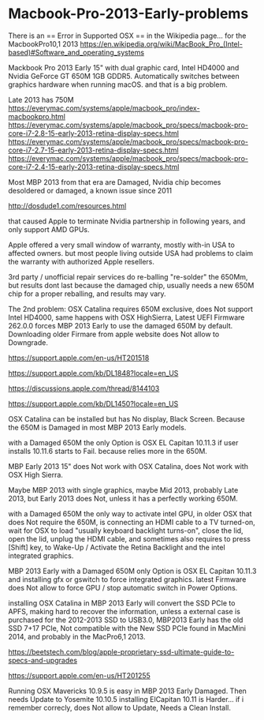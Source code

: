 # Macbook-Pro-2013-Early-problems

There is an
== Error in Supported OSX ==
in the Wikipedia page...
for the MacbookPro10,1 2013
https://en.wikipedia.org/wiki/MacBook_Pro_(Intel-based)#Software_and_operating_systems

Mackbook Pro 2013 Early 15" with dual graphic card, 
Intel HD4000 and Nvidia GeForce GT 650M 1GB GDDR5. 
Automatically switches between graphics hardware when running macOS.
and that is a big problem.

Late 2013 has 750M
https://everymac.com/systems/apple/macbook_pro/index-macbookpro.html
https://everymac.com/systems/apple/macbook_pro/specs/macbook-pro-core-i7-2.8-15-early-2013-retina-display-specs.html
https://everymac.com/systems/apple/macbook_pro/specs/macbook-pro-core-i7-2.7-15-early-2013-retina-display-specs.html
https://everymac.com/systems/apple/macbook_pro/specs/macbook-pro-core-i7-2.4-15-early-2013-retina-display-specs.html

Most MBP 2013 from that era are Damaged, 
Nvidia chip becomes desoldered or damaged, 
a known issue since 2011

http://dosdude1.com/resources.html

that caused Apple to terminate Nvidia partnership in following years, 
and only support AMD GPUs.

Apple offered a very small window of warranty, mostly with-in USA to affected owners.
but most people living outside USA had problems to claim the warranty with authorized Apple resellers.

3rd party / unofficial repair services do re-balling "re-solder" the 650Mm,
but results dont last because the damaged chip,
usually needs a new 650M chip for a proper reballing, and results may vary.

The 2nd problem: 
OSX Catalina requires 650M exclusive, does Not support Intel HD4000,
same happens with OSX HighSierra,
Latest UEFI Firmware 262.0.0
forces MBP 2013 Early to use the damaged 650M by default.
Downloading older Firmare from apple website does Not allow to Downgrade.

https://support.apple.com/en-us/HT201518

https://support.apple.com/kb/DL1848?locale=en_US

https://discussions.apple.com/thread/8144103

https://support.apple.com/kb/DL1450?locale=en_US


OSX Catalina can be installed but has No display, Black Screen.
Because the 650M is Damaged in most MBP 2013 Early models.

with a Damaged 650M the only Option is OSX EL Capitan 10.11.3
if user installs 10.11.6 starts to Fail.
because relies more in the 650M.

MBP Early 2013 15" 
does Not work with OSX Catalina, 
does Not work with OSX High Sierra.

Maybe MBP 2013 with single graphics,
maybe Mid 2013,
probably Late 2013,
but Early 2013 does Not, unless it has a perfectly working 650M.

with a Damaged 650M
the only way to activate intel GPU, in older OSX that does Not require the 650M,
is connecting an HDMI cable to a TV turned-on, wait for OSX to load "usually keyboard backlight turns-on", 
close the lid,
open the lid,
unplug the HDMI cable,
and sometimes also requires to press [Shift] key, 
to Wake-Up / Activate the Retina Backlight and the intel integrated graphics.

MBP 2013 Early with a Damaged 650M only Option is OSX EL Capitan 10.11.3
and installing gfx or gswitch to force integrated graphics.
latest Firmware does Not allow to force GPU / stop automatic switch in Power Options.

installing OSX Catalina in MBP 2013 Early will convert the SSD PCIe to APFS,
making hard to recover the information, unless a external case is purchased for the 2012-2013 SSD to USB3.0,
MBP2013 Early has the old SSD 7+17 PCIe, Not compatible with the New SSD PCIe found in MacMini 2014, and probably in the MacPro6,1 2013.

https://beetstech.com/blog/apple-proprietary-ssd-ultimate-guide-to-specs-and-upgrades

https://support.apple.com/en-us/HT201255

Running OSX Mavericks 10.9.5 is easy in MBP 2013 Early Damaged.
Then needs Update to Yosemite 10.10.5
installing ElCapitan 10.11 is Harder...
if i remember correcly, does Not allow to Update, Needs a Clean Install.
